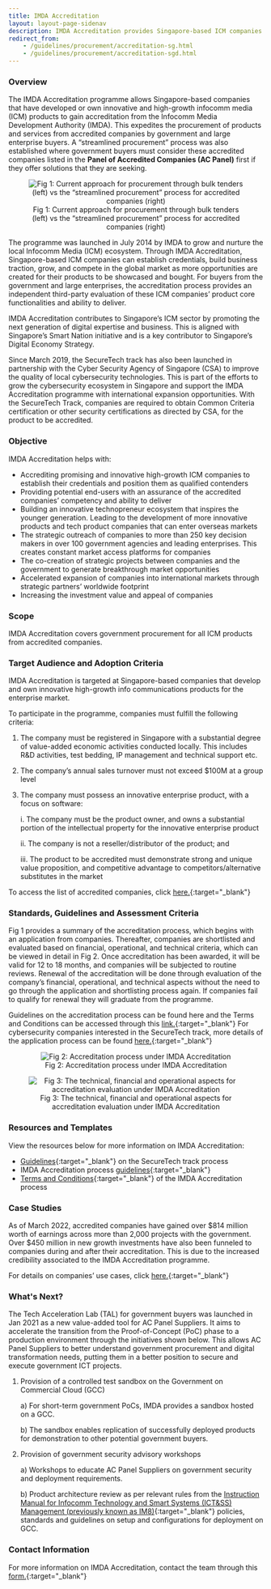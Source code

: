 ```yaml
---
title: IMDA Accreditation
layout: layout-page-sidenav
description: IMDA Accreditation provides Singapore-based ICM companies with a streamlined procurement process for government ICT projects. Find out more here!
redirect_from: 
    - /guidelines/procurement/accreditation-sg.html
    - /guidelines/procurement/accreditation-sgd.html
---
```


### Overview

The IMDA Accreditation programme allows Singapore-based companies that have developed or own innovative and high-growth infocomm media (ICM) products to gain accreditation from the Infocomm Media Development Authority (IMDA). This expedites the procurement of products and services from accredited companies by government and large enterprise buyers. A “streamlined procurement” process was also established where government buyers must consider these accredited companies listed in the **Panel of Accredited Companies (AC Panel)** first if they offer solutions that they are seeking.

<figure style="text-align: center">
  <img
    src="/assets/img/Accreditation@SGD-Fig1-v1.png"  
    alt="Fig 1: Current approach for procurement through bulk tenders (left) vs the “streamlined procurement” process for accredited companies (right)"
  />
  <figcaption> Fig 1: Current approach for procurement through bulk tenders (left) vs the “streamlined procurement” process for accredited companies (right)</figcaption>
</figure>

The programme was launched in July 2014 by IMDA to grow and nurture the local Infocomm Media (ICM) ecosystem. Through IMDA Accreditation, Singapore-based ICM companies can establish credentials, build business traction, grow, and compete in the global market as more opportunities are created for their products to be showcased and bought. For buyers from the government and large enterprises, the accreditation process provides an independent third-party evaluation of these ICM companies’ product core functionalities and ability to deliver.

IMDA Accreditation contributes to Singapore’s ICM sector by promoting the next generation of digital expertise and business. This is aligned with Singapore’s Smart Nation initiative and is a key contributor to Singapore’s Digital Economy Strategy.

Since March 2019, the SecureTech track has also been launched in partnership with the Cyber Security Agency of Singapore (CSA) to improve the quality of local cybersecurity technologies. This is part of the efforts to grow the cybersecurity ecosystem in Singapore and support the IMDA Accreditation programme with international expansion opportunities. With the SecureTech Track, companies are required to obtain Common Criteria certification or other security certifications as directed by CSA, for the product to be accredited.

### Objective

IMDA Accreditation helps with:

- Accrediting promising and innovative high-growth ICM companies to establish their credentials and position them as qualified contenders
- Providing potential end-users with an assurance of the accredited companies’ competency and ability to deliver
- Building an innovative technopreneur ecosystem that inspires the younger generation. Leading to the development of more innovative products and tech product companies that can enter overseas markets
- The strategic outreach of companies to more than 250 key decision makers in over 100 government agencies and leading enterprises. This creates constant market access platforms for companies
- The co-creation of strategic projects between companies and the government to generate breakthrough market opportunities
- Accelerated expansion of companies into international markets through strategic partners’ worldwide footprint
- Increasing the investment value and appeal of companies

### Scope

IMDA Accreditation covers government procurement for all ICM products from accredited companies.   

### Target Audience and Adoption Criteria

IMDA Accreditation is targeted at Singapore-based companies that develop and own innovative high-growth info communications products for the enterprise market.

To participate in the programme, companies must fulfill the following criteria:

1. The company must be registered in Singapore with a substantial degree of value-added economic activities conducted locally. This includes R&D activities, test bedding, IP management and technical support etc.

2. The company’s annual sales turnover must not exceed $100M at a group level

3. The company must possess an innovative enterprise product, with a focus on software:

   i. The company must be the product owner, and owns a substantial portion of the intellectual property for the innovative enterprise product

   ii. The company is not a reseller/distributor of the product; and

   iii. The product to be accredited must demonstrate strong and unique value proposition, and competitive advantage to competitors/alternative  substitutes in the market

To access the list of accredited companies, click [here.](https://www.imda.gov.sg/for-industry/technology-and-innovation/innovative-Tech-Companies?keyword=accreditation&industry=all&page=1){:target="_blank"}

### Standards, Guidelines and Assessment Criteria

Fig 1 provides a summary of the accreditation process, which begins with an application from companies. Thereafter, companies are shortlisted and evaluated based on financial, operational, and technical criteria, which can be viewed in detail in Fig 2. Once accreditation has been awarded, it will be valid for 12 to 18 months, and companies will be subjected to routine reviews. Renewal of the accreditation will be done through evaluation of the company’s financial, operational, and technical aspects without the need to go through the application and shortlisting process again. If companies fail to qualify for renewal they will graduate from the programme.

Guidelines on the accreditation process can be found here and the Terms and Conditions can be accessed through this [link.](https://www.imda.gov.sg/-/media/Imda/Files/Programme/AccreditationSGD/Accreditation-TCsV5.pdf){:target="_blank"} For cybersecurity companies interested in the SecureTech track, more details of the application process can be found [here.](https://www.imda.gov.sg/-/media/Imda/Files/Industry-Development/Startups/Accreditation-SecureTech-GuidelinesV1.pdf){:target="_blank"}

<figure style="text-align: center">
  <img
    src="/assets/img/Accreditation@SGD-Fig2-v3.png"  
    alt="Fig 2: Accreditation process under IMDA Accreditation"
  />
  <figcaption> Fig 2: Accreditation process under IMDA Accreditation</figcaption>
</figure>

<figure style="text-align: center">
  <img
    src="/assets/img/Accreditation@SGD-Fig3-v1.png"  
    alt="Fig 3: The technical, financial and operational aspects for accreditation evaluation under IMDA Accreditation"
  />
  <figcaption> Fig 3: The technical, financial and operational aspects for accreditation evaluation under IMDA Accreditation</figcaption>
</figure>

### Resources and Templates

View the resources below for more information on IMDA Accreditation:
- [Guidelines](https://www.imda.gov.sg/-/media/Imda/Files/Industry-Development/Startups/Accreditation-SecureTech-GuidelinesV1.pdf){:target="_blank"} on the SecureTech track process
- IMDA Accreditation process [guidelines](https://www.imda.gov.sg/-/media/Imda/Files/Programme/AccreditationSGD/Accreditation-SGD-Guidelines.pdf){:target="_blank"}
- [Terms and Conditions](https://www.imda.gov.sg/-/media/Imda/Files/Programme/AccreditationSGD/Accreditation-TCsV5.pdf){:target="_blank"} of the IMDA Accreditation process

### Case Studies

As of March 2022, accredited companies have gained over $814 million worth of earnings across more than 2,000 projects with the government. Over $450 million in new growth investments have also been funneled to companies during and after their accreditation. This is due to the increased credibility associated to the IMDA Accreditation programme.

For details on companies’ use cases, click [here.](https://www.imda.gov.sg/for-industry/innovation/innovative-Tech-Companies?keyword=accreditation&industry=all&page=1){:target="_blank"}

### What's Next?

The Tech Acceleration Lab (TAL) for government buyers was launched in Jan 2021 as a new value-added tool for AC Panel Suppliers. It aims to accelerate the transition from the Proof-of-Concept (PoC) phase to a production environment through the initiatives shown below. This allows AC Panel Suppliers to better understand government procurement and digital transformation needs, putting them in a better position to secure and execute government ICT projects.

1. Provision of a controlled test sandbox on the Government on Commercial Cloud (GCC)
   
   a) For short-term government PoCs, IMDA provides a sandbox hosted on a GCC.
   
   b) The sandbox enables replication of successfully deployed products for demonstration to other potential government buyers.

2. Provision of government security advisory workshops
   
   a) Workshops to educate AC Panel Suppliers on government security and deployment requirements.
   
   b) Product architecture review as per relevant rules from the [Instruction Manual for Infocomm Technology and Smart Systems (ICT&SS) Management (previously known as IM8)](https://www.developer.tech.gov.sg/guidelines/standards-and-best-practices/instruction-manual-for-ict-ss-management.html){:target="_blank"} policies, standards and guidelines on setup and configurations for deployment on GCC.
   
### Contact Information

For more information on IMDA Accreditation, contact the team through this [form.](https://form.gov.sg/#!/62280856ba91100012050933){:target="_blank"}
